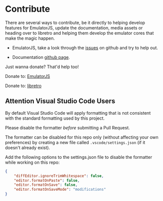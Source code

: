 # Contribute

There are several ways to contribute, be it directly to helping develop features for EmulatorJS, update the documentation, media assets or heading over to libretro and helping them develop the emulator cores that make the magic happen.

- EmulatorJS, take a look through the [issues](https://github.com/EmulatorJS/EmulatorJS/issues) on github and try to help out.

- Documentation [github page](https://github.com/EmulatorJS/emulatorjs.org).

Just wanna donate? That'd help too!

Donate to: [EmulatorJS](https://www.patreon.com/EmulatorJS)

Donate to: [libretro](https://retroarch.com/index.php?page=donate)

## Attention Visual Studio Code Users

By default Visual Studio Code will apply formatting that is not consistent with the standard formatting used by this project.

Please disable the formatter *before* submitting a Pull Request.

The formatter can be disabled for this repo only (without affecting your own preferences) by creating a new file called `.vscode/settings.json` (if it doesn't already exist).

Add the following options to the settings.json file to disable the formatter while working on this repo:
```json
{
    "diffEditor.ignoreTrimWhitespace": false,
    "editor.formatOnPaste": false,
    "editor.formatOnSave": false,
    "editor.formatOnSaveMode": "modifications"
}
```
